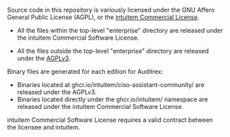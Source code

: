 Source code in this repository is variously licensed under the GNU Affero General Public License (AGPL), or the [intuitem Commercial License](enterprise/LICENSE.md).

- All the files within the top-level "enterprise" directory are released under the intuitem Commercial Software License.

- All the files outside the top-level "enterprise" directory are released under the [AGPLv3](https://choosealicense.com/licenses/agpl-3.0/).

Binary files are generated for each edition for Auditrex:
- Binaries located at ghcr.io/intuitem/ciso-assistant-community/ are released under the AGPLv3.
- Binaries located directly under the ghcr.io/intuitem/ namespace are released under the intuitem Commercial Software License.

intuitem Commercial Software License requires a valid contract between the licensee and intuitem.
